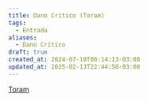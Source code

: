 ```yaml
---
title: Dano Crítico (Toram)
tags:
  - Entrada
aliases:
  - Dano Crítico
draft: true
created_at: 2024-07-10T00:14:13-03:00
updated_at: 2025-02-13T22:44:58-03:00
---
```


[Toram](../../26/entrada/Toram.md)